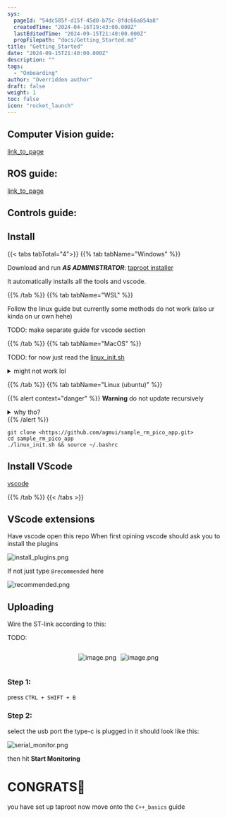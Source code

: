 ```yaml
---
sys:
  pageId: "54dc585f-d15f-45d0-b75c-8fdc66a854a8"
  createdTime: "2024-04-16T19:43:00.000Z"
  lastEditedTime: "2024-09-15T21:40:00.000Z"
  propFilepath: "docs/Getting_Started.md"
title: "Getting_Started"
date: "2024-09-15T21:40:00.000Z"
description: ""
tags:
  - "Onboarding"
author: "Overridden author"
draft: false
weight: 1
toc: false
icon: "rocket_launch"
---
```


## Computer Vision guide:

[link_to_page](86d45bc0-388b-4d26-8848-44f255f73d0e)

## ROS guide:

[link_to_page](3c76c1de-ec8f-46d6-8b0a-294005edc2d5)

## Controls guide:

## Install

{{< tabs tabTotal="4">}}
{{% tab tabName="Windows" %}}

Download and run _**AS ADMINISTRATOR**_: [taproot installer](https://github.com/Thornbots/TeachingFreshies/releases/tag/1.0)

It automatically installs all the tools and vscode.

{{% /tab %}}
{{% tab tabName="WSL" %}}

Follow the linux guide but currently some methods do not work (also ur kinda on ur own hehe)

TODO: make separate guide for vscode section

{{% /tab %}}
{{% tab tabName="MacOS" %}}

TODO: for now just read the [linux_init.sh](https://github.com/agmui/sample_rm_pico_app/blob/main/linux_init.sh)

<details>
<summary>might not work lol</summary>

`brew install libusb pkg-config`

Next install: [vscode](https://code.visualstudio.com/Download)

</details>

{{% /tab %}}
{{% tab tabName="Linux (ubuntu)" %}}

{{% alert context="danger" %}}
**Warning** do not update recursively
<details>
<summary>why tho?</summary>
There are some submodules that may go on for a while (like tinyusb) and I highly
recommend you don't need to get them.
If you want to see what submodules I update just look in `linux_init.sh`
</details>
{{% /alert %}}

```shell
git clone <https://github.com/agmui/sample_rm_pico_app.git>
cd sample_rm_pico_app
./linux_init.sh && source ~/.bashrc
```

## Install VScode

[vscode](https://code.visualstudio.com/Download)

{{% /tab %}}
{{< /tabs >}}

## VScode extensions

Have vscode open this repo
When first opining vscode should ask you to install the plugins

![install_plugins.png](https://prod-files-secure.s3.us-west-2.amazonaws.com/d518164a-d88e-44d1-a4ee-3adb3bd8bce0/89bd30f0-1825-4e77-867b-0a41ce370880/install_plugins.png?X-Amz-Algorithm=AWS4-HMAC-SHA256&X-Amz-Content-Sha256=UNSIGNED-PAYLOAD&X-Amz-Credential=ASIAZI2LB466TQFC64NJ%2F20250215%2Fus-west-2%2Fs3%2Faws4_request&X-Amz-Date=20250215T050711Z&X-Amz-Expires=3600&X-Amz-Security-Token=IQoJb3JpZ2luX2VjEBUaCXVzLXdlc3QtMiJIMEYCIQCtxHSorsqIEJXyI7PXeHw4jHfARYnpprspd5NXYR8zzQIhAI8n6%2BBGUcY5VLAykysHAckJpQESt6%2FSoWYzfH%2F3Zf1NKv8DCD4QABoMNjM3NDIzMTgzODA1Igy0OHm0JgsE76PM5uwq3AP3%2Ba8QmGn%2BifLJgUEHI45vTMtUww8iax8OjFjCgVvaTGpy%2F%2FrtGbpoeGLXYi8WDqil9LUjfifTthz8jWHxwvuVCnuJRCLEsVJIBEr7eyewMFouGkHKMeqI4tidAaRxzI1kZyGLNFiMP17jnLb2nnknU%2FdCEutAzpIj9vwcR%2FmpPglg2QHboDcC1zYCBtA6hDmyWGW2Ws96cNQbxgd592uK3sGJ09UW2Gss%2Bu3RGQqZf7CwMfclR6wI8cyJYAN22mE5JisWeLBSoRy06a4KEwWt%2FQRWIxcY4PV55Uc4RO4xtmK0QxX195COHfU1wpbPpvA4Jwqghvz28jwhsd06VFbzA4L622qIG3YL5zbrlcETLOG%2FGs1XP5EErNiA72YHfP0l8Aqe7pdkfSKhvv3pX6%2FVKX%2BL4SGnu%2BDkgzY803g2qsC5VSj2ktWJjKBJmhyy8I8sE1ayDiUy4lkBC2YYsmtzHCkU10v6EZKwzDHzb%2FqUntodCTNLwJiTt8hQ%2BdEAglCpa8AY9OOYfSDwTnBKX6z%2F6hAHVjyTb7C%2Fbp7xGNhRWN1kM5GLcGp4Aekf5cnrLhPgKl1k702vQUYSXqdeW0PCc70Y82D6bCzc8607BIaT7aWG4GwZ0x8ETxYtnTDEsMC9BjqkAYYuPf%2FT30SLoeIU13UJ0I8AIYn8Yrs%2BLvNXJfsZierKYFp8NIOymNiEuYXGto6QeRRvxnwYlfR7qhyDuDzLCHRqX%2FaTkln2TdnMS2Ah7YGXrKsjzLoqBeWcLie%2BZyRfY5VKBbk8QMl6IO09YlkOhloBQFb5QD%2B9nTfCn%2BET7f0f0B6HEfS8SfTpyoTYCa6%2BXwI8OCpPeESJVnxKQzyE%2BXMfYle8&X-Amz-Signature=16266059a08524f7795cf798c86fda6bfd9d859e084e3f7682e705c6e0030138&X-Amz-SignedHeaders=host&x-id=GetObject)

If not just type `@recommended` here  

![recommended.png](https://prod-files-secure.s3.us-west-2.amazonaws.com/d518164a-d88e-44d1-a4ee-3adb3bd8bce0/61e661e9-5d85-4dfc-be0d-8d2097a5e793/recommended.png?X-Amz-Algorithm=AWS4-HMAC-SHA256&X-Amz-Content-Sha256=UNSIGNED-PAYLOAD&X-Amz-Credential=ASIAZI2LB466TQFC64NJ%2F20250215%2Fus-west-2%2Fs3%2Faws4_request&X-Amz-Date=20250215T050711Z&X-Amz-Expires=3600&X-Amz-Security-Token=IQoJb3JpZ2luX2VjEBUaCXVzLXdlc3QtMiJIMEYCIQCtxHSorsqIEJXyI7PXeHw4jHfARYnpprspd5NXYR8zzQIhAI8n6%2BBGUcY5VLAykysHAckJpQESt6%2FSoWYzfH%2F3Zf1NKv8DCD4QABoMNjM3NDIzMTgzODA1Igy0OHm0JgsE76PM5uwq3AP3%2Ba8QmGn%2BifLJgUEHI45vTMtUww8iax8OjFjCgVvaTGpy%2F%2FrtGbpoeGLXYi8WDqil9LUjfifTthz8jWHxwvuVCnuJRCLEsVJIBEr7eyewMFouGkHKMeqI4tidAaRxzI1kZyGLNFiMP17jnLb2nnknU%2FdCEutAzpIj9vwcR%2FmpPglg2QHboDcC1zYCBtA6hDmyWGW2Ws96cNQbxgd592uK3sGJ09UW2Gss%2Bu3RGQqZf7CwMfclR6wI8cyJYAN22mE5JisWeLBSoRy06a4KEwWt%2FQRWIxcY4PV55Uc4RO4xtmK0QxX195COHfU1wpbPpvA4Jwqghvz28jwhsd06VFbzA4L622qIG3YL5zbrlcETLOG%2FGs1XP5EErNiA72YHfP0l8Aqe7pdkfSKhvv3pX6%2FVKX%2BL4SGnu%2BDkgzY803g2qsC5VSj2ktWJjKBJmhyy8I8sE1ayDiUy4lkBC2YYsmtzHCkU10v6EZKwzDHzb%2FqUntodCTNLwJiTt8hQ%2BdEAglCpa8AY9OOYfSDwTnBKX6z%2F6hAHVjyTb7C%2Fbp7xGNhRWN1kM5GLcGp4Aekf5cnrLhPgKl1k702vQUYSXqdeW0PCc70Y82D6bCzc8607BIaT7aWG4GwZ0x8ETxYtnTDEsMC9BjqkAYYuPf%2FT30SLoeIU13UJ0I8AIYn8Yrs%2BLvNXJfsZierKYFp8NIOymNiEuYXGto6QeRRvxnwYlfR7qhyDuDzLCHRqX%2FaTkln2TdnMS2Ah7YGXrKsjzLoqBeWcLie%2BZyRfY5VKBbk8QMl6IO09YlkOhloBQFb5QD%2B9nTfCn%2BET7f0f0B6HEfS8SfTpyoTYCa6%2BXwI8OCpPeESJVnxKQzyE%2BXMfYle8&X-Amz-Signature=692025c3f6352d73c47c4e712f69fddc5e13c26b7e885368212aca35c6b7114b&X-Amz-SignedHeaders=host&x-id=GetObject)

## Uploading

Wire the ST-link according to this:

TODO:

<div style="display: flex;flex-direction: row; column-gap:10px; max-width: 630px;justify-content: center;">
<div>

![image.png](https://prod-files-secure.s3.us-west-2.amazonaws.com/d518164a-d88e-44d1-a4ee-3adb3bd8bce0/210ecb78-1116-4d7b-b9b7-2292f66fa2c2/image.png?X-Amz-Algorithm=AWS4-HMAC-SHA256&X-Amz-Content-Sha256=UNSIGNED-PAYLOAD&X-Amz-Credential=ASIAZI2LB4667LOSCQGO%2F20250215%2Fus-west-2%2Fs3%2Faws4_request&X-Amz-Date=20250215T050715Z&X-Amz-Expires=3600&X-Amz-Security-Token=IQoJb3JpZ2luX2VjEBUaCXVzLXdlc3QtMiJGMEQCIHZPs8Sxh0zCp7xprhhfp1hIoU%2FXuDwnSKtwiPKH%2BghhAiB57rijOFtUxGWxq2GXh6OjUHcFUKvNUSrKxWC23gU35ir%2FAwg%2BEAAaDDYzNzQyMzE4MzgwNSIMJVzdt%2BvdCF7QGefDKtwDLPl4IQQLMffrVRmI4I5mDJVOuuQMeemLbxGbeJ9sopWJsM1E95uU5AmBHcyuVzTzVQ9HseFxOys88Y7oQIzcqdwPjqvjzLBMCHXy8O6540I5XR0UYv34%2FqjdO9vnBCP36XaVJE2gWlmcQh%2FQfMWuyqKssOwh%2Bjbt9S1WFCrgIx7R7thVXiBB%2Fsvhhbu1bI3QJXVXsMsuxv3GesG6%2BKDYvjgRRtisnp%2B7baPzAJXkGtBIxtbFb%2FlxQ4qOvyZhWsoEDxT7Lf97mfOO8vUsAPwB9FIqkJRMSd1GuAal4wdTJGGU4djFyQb3uG%2BTZGII%2BYBsfQYN06bszrtLU61yQAHOmbhB2YU8eRgP%2FL6SaJiqQToit8DZcgBBGsuQoFC4wUBjQIb%2FOXLEq6ZjaMobS7RKALUFKK%2FgsOutaYoS48Jmq11vD7rOJt6KV3Sa64n49kQt7ha%2FYgslG2bsQNC%2BqzS1UXzvS5jXf4apBx%2FfBz75lJ8bOhD88jjyHRh%2F7zsGbpzTztkcbK97xmOoenesR4NhJvQGtvybza7PPlkDUEHG57sUHyq05B4eSe9wokZ2V3Ez%2BCpTcUq8DaHj8FDOH%2BZkRs1QJNqQJA4pQjTVbCJdmPRmC9yS%2BTCg2XOT5aAw%2BbDAvQY6pgFr67ytKpowRtDLdnR3cURCLsXFb3FxxBp5Ki1QhOhQeShFB61DrYCC%2F2o4y5Hb7HibXi%2FONvAYQdobIJzVYe7wnO0xxkRPP%2BSHI%2FU7HpwUsoyB7GWEaG9wamMxGwaGWSdEP4HUcww6DiKDxGrEZKgWvNQwDT%2BSX9CxmtTywYfP5WUf1r5L4SuXZQSHSSvcNjId8CZ2v313fzMI36b4ASFcsJaisaCi&X-Amz-Signature=a06c089045d9978c332b5840f3a9a1a200ec88e847610d0dfd376a04e86c4ba8&X-Amz-SignedHeaders=host&x-id=GetObject)

</div>
<div>

![image.png](https://prod-files-secure.s3.us-west-2.amazonaws.com/d518164a-d88e-44d1-a4ee-3adb3bd8bce0/33a0fd0f-8ca6-4a86-8e09-26e95ded1fff/image.png?X-Amz-Algorithm=AWS4-HMAC-SHA256&X-Amz-Content-Sha256=UNSIGNED-PAYLOAD&X-Amz-Credential=ASIAZI2LB4662IQDDGFV%2F20250215%2Fus-west-2%2Fs3%2Faws4_request&X-Amz-Date=20250215T050718Z&X-Amz-Expires=3600&X-Amz-Security-Token=IQoJb3JpZ2luX2VjEBUaCXVzLXdlc3QtMiJFMEMCIDdN9pu8hOP2I2bu%2FnbJU9jtDx0iXuGYsIr7QagzT%2BOxAh9O7meSJV7CCui8EzE0SNTWIeIM%2FeZSih5TgwdbpD8gKv8DCD4QABoMNjM3NDIzMTgzODA1IgyAXhWvNjo1iZmiKmEq3AONwA%2FlDGY4nX5ttZ11K3QBYBDqo1Izi8cd0Nog6twHgm2zZG2c0W9K%2Bfw3YI95%2F0uYLndysH6iFjFK%2FxAVri2YNIzWJMBT2XJp%2FnYUIylWDZPl4%2BMDjk1H7srE3smcfglk60u0UP0CFMPbUH6Zy79i3KFJQPuKAVM%2FGomUZYBjPZlNPc2YrBkdEKHbUUGK0ZyhA0pyrAbHe%2FCaZ8Upp8rpmktGxUXg1FkjODYEy1xrJzd5xeRvvhpOQ%2F7hjKVS%2B%2BNcrRnVhCpbK6VCDfgRaeSi%2B5TgiYRAjS1aQIl3ddkPoKQC0dP%2F%2FuoFwI0awKhg%2B%2BbCWO91%2BhL8mnUunLTPz4BW5hw1beeIDZ7%2BeTRdvgCUMidZpPLt%2B%2Fctn5XUT6q7YFtr2jkzYR4IhQ7MV3HKh9DlcCnqvOmeXQmwHya5QZg3gY%2F5pWinttcBNMQ73vdjUUTNkDy0wVPBGUpoXjjIRoTbNb8dY1%2FsJyzkWFMsL9VuXyewNx6kZLsU0ONKfWa%2Bir9aDxVBsJi1%2Bh18YAVew3NIGG7XIU524nUal4BJdB3MnmtOhlaAnaCJQFuFe0B1h9nrKLeijuS3UcMD1%2By6u76fD4IxNtV2Wxa9oMBpt4zK5r%2BjlC0Ex5lH60s8yTD5sMC9BjqnAbv%2FOyjCQFEMM6d2xwxRDxWBxKO7MbY14iUQdZqKjzfQXShMuPT9tzaCeZT7I2mkamPlmJI11dl2GQGOaTnNZtjmqhRhAcaskHZ1KixG4DOIRWFUxVQsX2LQm3HG95VAdzFcuHW2HORYfeabT5XUUaCjw0tHjsZGXHnrxcLiIizNjktiHXD7mvh1NSrG6HWD4yISL%2BVv4IPY51CeyBcIufluSMx77fyV&X-Amz-Signature=e800bfc8c47bc2b57e04e850ca391516d8bfb0c8433fdf6e2df73e22ba79af17&X-Amz-SignedHeaders=host&x-id=GetObject)

</div>
</div>

### Step 1:

press `CTRL + SHIFT + B`

### Step 2:

select the usb port the type-c is plugged in it should look like this:

![serial_monitor.png](https://prod-files-secure.s3.us-west-2.amazonaws.com/d518164a-d88e-44d1-a4ee-3adb3bd8bce0/f03f4774-05d4-4393-b6a0-d5efb6d315ab/serial_monitor.png?X-Amz-Algorithm=AWS4-HMAC-SHA256&X-Amz-Content-Sha256=UNSIGNED-PAYLOAD&X-Amz-Credential=ASIAZI2LB466TQFC64NJ%2F20250215%2Fus-west-2%2Fs3%2Faws4_request&X-Amz-Date=20250215T050711Z&X-Amz-Expires=3600&X-Amz-Security-Token=IQoJb3JpZ2luX2VjEBUaCXVzLXdlc3QtMiJIMEYCIQCtxHSorsqIEJXyI7PXeHw4jHfARYnpprspd5NXYR8zzQIhAI8n6%2BBGUcY5VLAykysHAckJpQESt6%2FSoWYzfH%2F3Zf1NKv8DCD4QABoMNjM3NDIzMTgzODA1Igy0OHm0JgsE76PM5uwq3AP3%2Ba8QmGn%2BifLJgUEHI45vTMtUww8iax8OjFjCgVvaTGpy%2F%2FrtGbpoeGLXYi8WDqil9LUjfifTthz8jWHxwvuVCnuJRCLEsVJIBEr7eyewMFouGkHKMeqI4tidAaRxzI1kZyGLNFiMP17jnLb2nnknU%2FdCEutAzpIj9vwcR%2FmpPglg2QHboDcC1zYCBtA6hDmyWGW2Ws96cNQbxgd592uK3sGJ09UW2Gss%2Bu3RGQqZf7CwMfclR6wI8cyJYAN22mE5JisWeLBSoRy06a4KEwWt%2FQRWIxcY4PV55Uc4RO4xtmK0QxX195COHfU1wpbPpvA4Jwqghvz28jwhsd06VFbzA4L622qIG3YL5zbrlcETLOG%2FGs1XP5EErNiA72YHfP0l8Aqe7pdkfSKhvv3pX6%2FVKX%2BL4SGnu%2BDkgzY803g2qsC5VSj2ktWJjKBJmhyy8I8sE1ayDiUy4lkBC2YYsmtzHCkU10v6EZKwzDHzb%2FqUntodCTNLwJiTt8hQ%2BdEAglCpa8AY9OOYfSDwTnBKX6z%2F6hAHVjyTb7C%2Fbp7xGNhRWN1kM5GLcGp4Aekf5cnrLhPgKl1k702vQUYSXqdeW0PCc70Y82D6bCzc8607BIaT7aWG4GwZ0x8ETxYtnTDEsMC9BjqkAYYuPf%2FT30SLoeIU13UJ0I8AIYn8Yrs%2BLvNXJfsZierKYFp8NIOymNiEuYXGto6QeRRvxnwYlfR7qhyDuDzLCHRqX%2FaTkln2TdnMS2Ah7YGXrKsjzLoqBeWcLie%2BZyRfY5VKBbk8QMl6IO09YlkOhloBQFb5QD%2B9nTfCn%2BET7f0f0B6HEfS8SfTpyoTYCa6%2BXwI8OCpPeESJVnxKQzyE%2BXMfYle8&X-Amz-Signature=035f9c6747508645557a2b4f0f1c81621511447d6a15f857fdf2657efb7c36be&X-Amz-SignedHeaders=host&x-id=GetObject)

then hit **Start Monitoring**

# CONGRATS🎉

you have set up taproot now move onto the `C++_basics` guide
